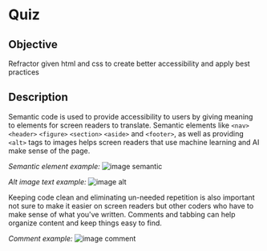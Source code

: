 # Quiz

## Objective
Refractor given html and css to create better accessibility and apply best practices

## Description 

Semantic code is used to provide accessibility to users by giving meaning to elements for screen readers to translate. Semantic elements like `<nav>` `<header>` `<figure>` `<section>` `<aside>` and `<footer>`, as well as providing `<alt>` tags to images helps screen readers that use machine learning and AI make sense of the page. 

_Semantic element example:_
![image semantic](https://user-images.githubusercontent.com/66426144/85484593-22fd4680-b595-11ea-9423-b470cb840816.png)

_Alt image text example:_
![image alt](https://user-images.githubusercontent.com/66426144/85485206-41177680-b596-11ea-94e7-8dd4d9913c38.png)

Keeping code clean and eliminating un-needed repetition is also important not sure to make it easier on screen readers but other coders who have to make sense of what you've written. Comments and tabbing can help organize content and keep things easy to find. 

_Comment example:_
![image comment](https://user-images.githubusercontent.com/66426144/85485648-2560a000-b597-11ea-8ed9-09c41c0156e7.png)

